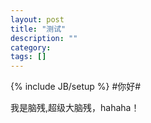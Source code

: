 ```yaml
---
layout: post
title: "测试"
description: ""
category:
tags: []
---
```

{% include JB/setup %}
#你好#

我是脑残,超级大脑残，hahaha！


